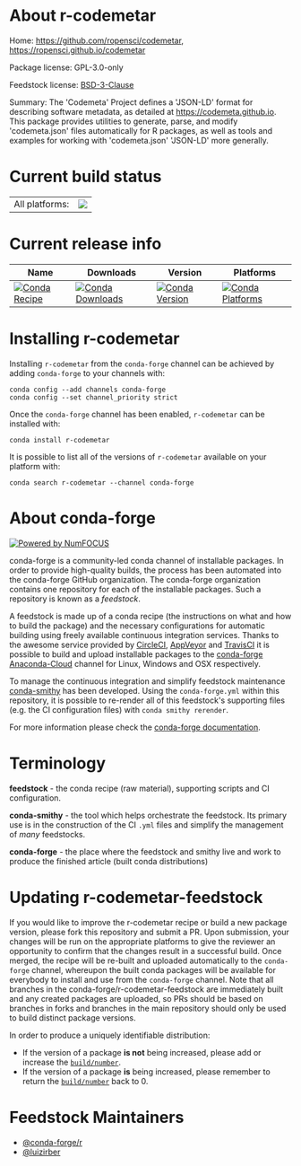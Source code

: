 About r-codemetar
=================

Home: https://github.com/ropensci/codemetar, https://ropensci.github.io/codemetar

Package license: GPL-3.0-only

Feedstock license: [BSD-3-Clause](https://github.com/conda-forge/r-codemetar-feedstock/blob/master/LICENSE.txt)

Summary: The 'Codemeta' Project defines a 'JSON-LD' format for describing software metadata, as detailed at <https://codemeta.github.io>. This package provides utilities to generate, parse, and modify 'codemeta.json' files automatically for R packages, as well as tools and examples for working with 'codemeta.json' 'JSON-LD' more generally.

Current build status
====================


<table><tr><td>All platforms:</td>
    <td>
      <a href="https://dev.azure.com/conda-forge/feedstock-builds/_build/latest?definitionId=8832&branchName=master">
        <img src="https://dev.azure.com/conda-forge/feedstock-builds/_apis/build/status/r-codemetar-feedstock?branchName=master">
      </a>
    </td>
  </tr>
</table>

Current release info
====================

| Name | Downloads | Version | Platforms |
| --- | --- | --- | --- |
| [![Conda Recipe](https://img.shields.io/badge/recipe-r--codemetar-green.svg)](https://anaconda.org/conda-forge/r-codemetar) | [![Conda Downloads](https://img.shields.io/conda/dn/conda-forge/r-codemetar.svg)](https://anaconda.org/conda-forge/r-codemetar) | [![Conda Version](https://img.shields.io/conda/vn/conda-forge/r-codemetar.svg)](https://anaconda.org/conda-forge/r-codemetar) | [![Conda Platforms](https://img.shields.io/conda/pn/conda-forge/r-codemetar.svg)](https://anaconda.org/conda-forge/r-codemetar) |

Installing r-codemetar
======================

Installing `r-codemetar` from the `conda-forge` channel can be achieved by adding `conda-forge` to your channels with:

```
conda config --add channels conda-forge
conda config --set channel_priority strict
```

Once the `conda-forge` channel has been enabled, `r-codemetar` can be installed with:

```
conda install r-codemetar
```

It is possible to list all of the versions of `r-codemetar` available on your platform with:

```
conda search r-codemetar --channel conda-forge
```


About conda-forge
=================

[![Powered by
NumFOCUS](https://img.shields.io/badge/powered%20by-NumFOCUS-orange.svg?style=flat&colorA=E1523D&colorB=007D8A)](https://numfocus.org)

conda-forge is a community-led conda channel of installable packages.
In order to provide high-quality builds, the process has been automated into the
conda-forge GitHub organization. The conda-forge organization contains one repository
for each of the installable packages. Such a repository is known as a *feedstock*.

A feedstock is made up of a conda recipe (the instructions on what and how to build
the package) and the necessary configurations for automatic building using freely
available continuous integration services. Thanks to the awesome service provided by
[CircleCI](https://circleci.com/), [AppVeyor](https://www.appveyor.com/)
and [TravisCI](https://travis-ci.com/) it is possible to build and upload installable
packages to the [conda-forge](https://anaconda.org/conda-forge)
[Anaconda-Cloud](https://anaconda.org/) channel for Linux, Windows and OSX respectively.

To manage the continuous integration and simplify feedstock maintenance
[conda-smithy](https://github.com/conda-forge/conda-smithy) has been developed.
Using the ``conda-forge.yml`` within this repository, it is possible to re-render all of
this feedstock's supporting files (e.g. the CI configuration files) with ``conda smithy rerender``.

For more information please check the [conda-forge documentation](https://conda-forge.org/docs/).

Terminology
===========

**feedstock** - the conda recipe (raw material), supporting scripts and CI configuration.

**conda-smithy** - the tool which helps orchestrate the feedstock.
                   Its primary use is in the construction of the CI ``.yml`` files
                   and simplify the management of *many* feedstocks.

**conda-forge** - the place where the feedstock and smithy live and work to
                  produce the finished article (built conda distributions)


Updating r-codemetar-feedstock
==============================

If you would like to improve the r-codemetar recipe or build a new
package version, please fork this repository and submit a PR. Upon submission,
your changes will be run on the appropriate platforms to give the reviewer an
opportunity to confirm that the changes result in a successful build. Once
merged, the recipe will be re-built and uploaded automatically to the
`conda-forge` channel, whereupon the built conda packages will be available for
everybody to install and use from the `conda-forge` channel.
Note that all branches in the conda-forge/r-codemetar-feedstock are
immediately built and any created packages are uploaded, so PRs should be based
on branches in forks and branches in the main repository should only be used to
build distinct package versions.

In order to produce a uniquely identifiable distribution:
 * If the version of a package **is not** being increased, please add or increase
   the [``build/number``](https://docs.conda.io/projects/conda-build/en/latest/resources/define-metadata.html#build-number-and-string).
 * If the version of a package **is** being increased, please remember to return
   the [``build/number``](https://docs.conda.io/projects/conda-build/en/latest/resources/define-metadata.html#build-number-and-string)
   back to 0.

Feedstock Maintainers
=====================

* [@conda-forge/r](https://github.com/conda-forge/r/)
* [@luizirber](https://github.com/luizirber/)


